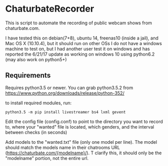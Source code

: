 # ChaturbateRecorder

This is script to automate the recording of public webcam shows from chaturbate.com. 


I have tested this on debian(7+8), ubuntu 14, freenas10 (inside a jail), and Mac OS X (10.10.4), but it should run on other OSs
I do not have a windows machine to test on, but I had another user test it on windows and has reported the 6/21/17 update as working on windows 10 using python6.2  (may also work on python5+)
## Requirements

Requires python3.5 or newer. You can grab python3.5.2 from https://www.python.org/downloads/release/python-352/

to install required modules, run:
```
python3.5 -m pip install livestreamer bs4 lxml gevent
```


Edit the config file (config.conf) to point to the directory you want to record to, where your "wanted" file is located, which genders, and the interval between checks (in seconds)

Add models to the "wanted.txt" file (only one model per line). The model should match the models name in their chatrooms URL (https://chaturbate.com/{modelname}/). T clarify this, it should only be the "modelname" portion, not the entire url.
